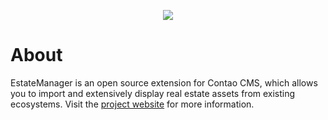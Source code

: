 <p align="center"><img src="https://www.contao-estatemanager.com/files/theme/images/logo/logo_dunkel.png"></p>


# About
EstateManager is an open source extension for Contao CMS, which allows you to import and extensively display real estate assets from existing ecosystems. Visit the [project website][1] for more information.

[1]: https://www.contao-estatemanager.com

